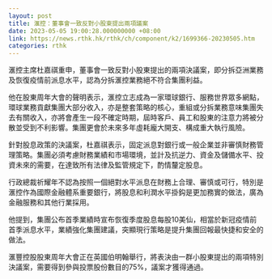 ```yaml
---
layout: post
title: 滙控：董事會一致反對小股東提出兩項議案
date: 2023-05-05 19:00:28.000000000 +08:00
link: https://news.rthk.hk/rthk/ch/component/k2/1699366-20230505.htm
categories: rthk
---
```


滙控主席杜嘉祺重申，董事會一致反對小股東提出的兩項決議案，即分拆亞洲業務及恢復疫情前派息水平，認為分拆滙控業務絕不符合集團利益。

他在股東周年大會的聲明表示，滙控立志成為一家環球銀行、服務世界眾多網點，環球業務貢獻集團大部分收入，亦是整套策略的核心，重組或分拆業務意味集團失去有關收入，亦將會產生一段不確定時期，屆時客戶、員工和股東的注意力將被分散並受到不利影響。集團更會於未來多年虛耗龐大開支、構成重大執行風險。

針對股息政策的決議案，杜嘉祺表示，固定派息對銀行或一般企業並非審慎財務管理策略。集團必須考慮財務業績和市場環境，並計及抗逆力、資金及儲備水平、投資未來的需要，在達致所有法律及監管規定下，酌情釐定股息。

行政總裁祈耀年不認為按照一個絕對水平派息在財務上合理、審慎或可行，特別是滙控作為國際金融體系重要銀行，將股息和利潤水平掛鈎是更加務實的做法，廣為金融服務和其他行業採用。

他提到，集團公布首季業績時宣布恢復季度股息每股10美仙，相當於新冠疫情前首季派息水平，業績強化集團建議，突顯現行策略是提升集團回報最快捷和安全的做法。

滙豐控股股東周年大會正在英國伯明翰舉行，將表決由一群小股東提出的兩項特別決議案，需要得到參與投票股份數目的75%，議案才獲得通過。
